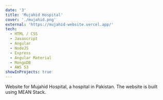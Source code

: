 ```yaml
---
date: '3'
title: 'Mujahid Hospital'
cover: './mujahid.png'
external: 'https://mujahid-website.vercel.app/'
tech:
  - HTML / CSS
  - Javascript
  - Angular
  - NodeJS
  - Express
  - Angular Material
  - MongoDB
  - AWS S3
showInProjects: true
---
```


Website for Mujahid Hospital, a hospital in Pakistan. The website is built using MEAN Stack.
